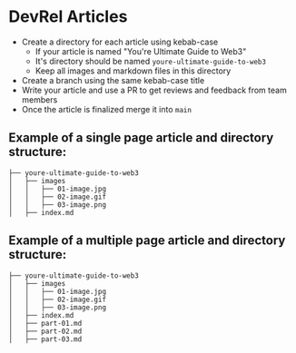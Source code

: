 # DevRel Articles

- Create a directory for each article using kebab-case
  - If your article is named "You're Ultimate Guide to Web3"
  - It's directory should be named `youre-ultimate-guide-to-web3`
  - Keep all images and markdown files in this directory
- Create a branch using the same kebab-case title
- Write your article and use a PR to get reviews and feedback from team members
- Once the article is finalized merge it into `main`

## Example of a single page article and directory structure:

```
├── youre-ultimate-guide-to-web3
│   ├── images
│   │   ├── 01-image.jpg
│   │   ├── 02-image.gif
│   │   ├── 03-image.png
│   ├── index.md
```

## Example of a multiple page article and directory structure:

```
├── youre-ultimate-guide-to-web3
│   ├── images
│   │   ├── 01-image.jpg
│   │   ├── 02-image.gif
│   │   ├── 03-image.png
│   ├── index.md
│   ├── part-01.md
│   ├── part-02.md
│   ├── part-03.md
```